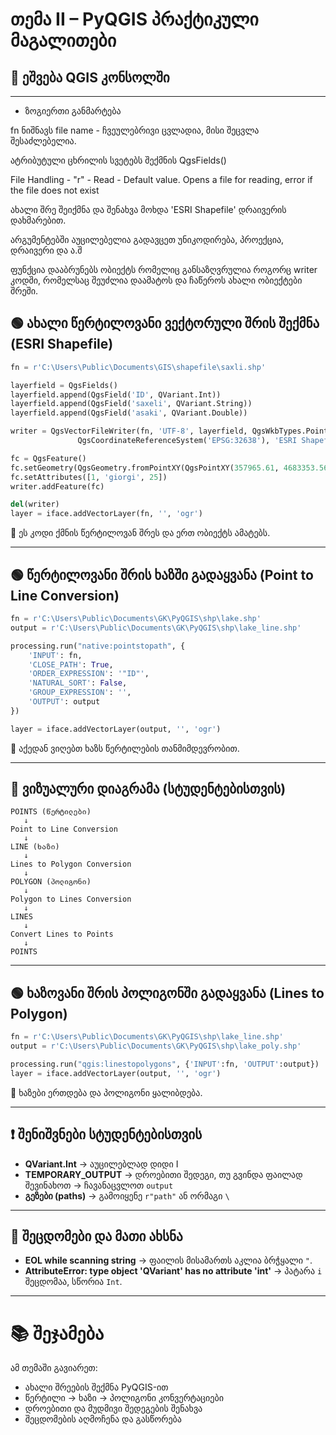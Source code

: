 
# თემა II – PyQGIS პრაქტიკული მაგალითები

## 🚀 ეშვება QGIS კონსოლში

---
- ზოგიერთი განმარტება

fn ნიშნავს file name - ჩვეულებრივი ცვლადია, მისი შეცვლა შესაძლებელია.

ატრიბუტული ცხრილის სვეტებს შექმნის QgsFields()

File Handling - "r" - Read - Default value. Opens a file for reading, error if the file does not exist 

ახალი შრე შეიქმნა და შენახვა მოხდა 'ESRI Shapefile' დრაივერის დახმარებით.

არგუმენტებში აუცილებელია გადავცეთ უნიკოდირება, პროექცია, დრაივერი და ა.შ

ფუნქცია დააბრუნებს ობიექტს რომელიც განსაზღვრულია როგორც writer კოდში, რომელსაც შეუძლია დაამატოს და ჩაწეროს ახალი ობიექტები შრეში.


## 🟢 ახალი წერტილოვანი ვექტორული შრის შექმნა (ESRI Shapefile)

```python
fn = r'C:\Users\Public\Documents\GIS\shapefile\saxli.shp'

layerfield = QgsFields()
layerfield.append(QgsField('ID', QVariant.Int))
layerfield.append(QgsField('saxeli', QVariant.String))
layerfield.append(QgsField('asaki', QVariant.Double))

writer = QgsVectorFileWriter(fn, 'UTF-8', layerfield, QgsWkbTypes.Point, 
               QgsCoordinateReferenceSystem('EPSG:32638'), 'ESRI Shapefile')

fc = QgsFeature()
fc.setGeometry(QgsGeometry.fromPointXY(QgsPointXY(357965.61, 4683353.56)))
fc.setAttributes([1, 'giorgi', 25])
writer.addFeature(fc)

del(writer)
layer = iface.addVectorLayer(fn, '', 'ogr')
```

📌 ეს კოდი ქმნის წერტილოვან შრეს და ერთ ობიექტს ამატებს.

---

## 🟢 წერტილოვანი შრის ხაზში გადაყვანა (Point to Line Conversion)

```python
fn = r'C:\Users\Public\Documents\GK\PyQGIS\shp\lake.shp'
output = r'C:\Users\Public\Documents\GK\PyQGIS\shp\lake_line.shp'

processing.run("native:pointstopath", {
    'INPUT': fn,
    'CLOSE_PATH': True,
    'ORDER_EXPRESSION': '"ID"',
    'NATURAL_SORT': False,
    'GROUP_EXPRESSION': '',
    'OUTPUT': output
})

layer = iface.addVectorLayer(output, '', 'ogr')
```

📌 აქედან ვიღებთ ხაზს წერტილების თანმიმდევრობით.

---

## 🔄 ვიზუალური დიაგრამა (სტუდენტებისთვის)
```
POINTS (წერტილები)
   ↓
Point to Line Conversion
   ↓
LINE (ხაზი)
   ↓
Lines to Polygon Conversion
   ↓
POLYGON (პოლიგონი)
   ↓
Polygon to Lines Conversion
   ↓
LINES
   ↓
Convert Lines to Points
   ↓
POINTS
```

---

## 🟢 ხაზოვანი შრის პოლიგონში გადაყვანა (Lines to Polygon)

```python
fn = r'C:\Users\Public\Documents\GK\PyQGIS\shp\lake_line.shp'
output = r'C:\Users\Public\Documents\GK\PyQGIS\shp\lake_poly.shp'

processing.run("qgis:linestopolygons", {'INPUT':fn, 'OUTPUT':output})
layer = iface.addVectorLayer(output, '', 'ogr')
```

📌 ხაზები ერთდება და პოლიგონი ყალიბდება.

---

## ❗️ შენიშვნები სტუდენტებისთვის

- **QVariant.Int** → აუცილებლად დიდი I  
- **TEMPORARY_OUTPUT** → დროებითი შედეგი, თუ გვინდა ფაილად შევინახოთ → ჩავანაცვლოთ `output`
- **გეზები (paths)** → გამოიყენე `r"path"` ან ორმაგი `\`

---

## 🔎 შეცდომები და მათი ახსნა

- **EOL while scanning string** → ფაილის მისამართს აკლია ბრჭყალი `"`.  
- **AttributeError: type object 'QVariant' has no attribute 'int'** → პატარა `i` შეცდომაა, სწორია `Int`.

---

# 📚 შეჯამება

ამ თემაში გავიარეთ:  
- ახალი შრეების შექმნა PyQGIS-ით  
- წერტილი → ხაზი → პოლიგონი კონვერტაციები  
- დროებითი და მუდმივი შედეგების შენახვა  
- შეცდომების აღმოჩენა და გასწორება  

